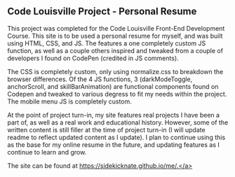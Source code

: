 <h2>Code Louisville Project - Personal Resume</h2>

This project was completed for the Code Louisville Front-End Development Course. This site is to be used a personal resume for myself, and was built using HTML, CSS, and JS. The features a one completely custom JS function, as well as a couple others inspired and tweaked from a couple of developers I found on CodePen (credited in JS comments).

The CSS is completely custom, only using normalize.css to breakdown the browser differences. Of the 4 JS functions, 3 (darkModeToggle, anchorScroll, and skillBarAnimation) are functional components found on Codepen and tweaked to various degress to fit my needs within the project. The mobile menu JS is completely custom.

At the point of project turn-in, my site features real projects I have been a part of, as well as a real work and educational history. However, some of the written content is still filler at the time of project turn-in (I will update readme to reflect updated content as I update). I plan to continue using this as the base for my online resume in the future, and updating features as I continue to learn and grow.

The site can be found at <a href="https://sidekicknate.github.io/me/" target="blank">https://sidekicknate.github.io/me/.</a>
